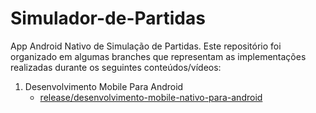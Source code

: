 # Simulador-de-Partidas

App Android Nativo de Simulação de Partidas. Este repositório foi organizado em algumas branches que representam as implementações realizadas durante os seguintes conteúdos/vídeos:


1. Desenvolvimento Mobile Para Android
    - [release/desenvolvimento-mobile-nativo-para-android](https://github.com/GuilhermeBrodwolf/Simulador-de-Partidas/tree/release/desenvolvimento-mobile-nativo-para-android)
